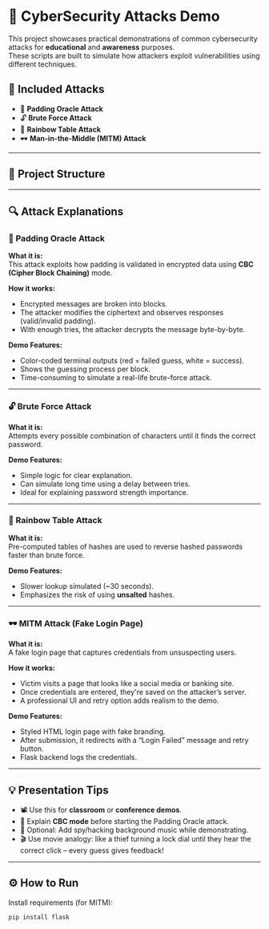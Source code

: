 # 🔐 CyberSecurity Attacks Demo

This project showcases practical demonstrations of common cybersecurity attacks for **educational** and **awareness** purposes.  
These scripts are built to simulate how attackers exploit vulnerabilities using different techniques.

## 🧠 Included Attacks

- 🧩 **Padding Oracle Attack**  
- 🔓 **Brute Force Attack**  
- 🌈 **Rainbow Table Attack**  
- 🕶️ **Man-in-the-Middle (MITM) Attack**

---

## 📁 Project Structure


---

## 🔍 Attack Explanations

### 🧩 Padding Oracle Attack

**What it is:**  
This attack exploits how padding is validated in encrypted data using **CBC (Cipher Block Chaining)** mode.

**How it works:**  
- Encrypted messages are broken into blocks.
- The attacker modifies the ciphertext and observes responses (valid/invalid padding).
- With enough tries, the attacker decrypts the message byte-by-byte.

**Demo Features:**
- Color-coded terminal outputs (red = failed guess, white = success).
- Shows the guessing process per block.
- Time-consuming to simulate a real-life brute-force attack.

---

### 🔓 Brute Force Attack

**What it is:**  
Attempts every possible combination of characters until it finds the correct password.

**Demo Features:**
- Simple logic for clear explanation.
- Can simulate long time using a delay between tries.
- Ideal for explaining password strength importance.

---

### 🌈 Rainbow Table Attack

**What it is:**  
Pre-computed tables of hashes are used to reverse hashed passwords faster than brute force.

**Demo Features:**
- Slower lookup simulated (~30 seconds).
- Emphasizes the risk of using **unsalted** hashes.

---

### 🕶️ MITM Attack (Fake Login Page)

**What it is:**  
A fake login page that captures credentials from unsuspecting users.

**How it works:**
- Victim visits a page that looks like a social media or banking site.
- Once credentials are entered, they're saved on the attacker’s server.
- A professional UI and retry option adds realism to the demo.

**Demo Features:**
- Styled HTML login page with fake branding.
- After submission, it redirects with a “Login Failed” message and retry button.
- Flask backend logs the credentials.

---

## 💡 Presentation Tips

- 📽️ Use this for **classroom** or **conference demos**.
- 🧠 Explain **CBC mode** before starting the Padding Oracle attack.
- 🎵 Optional: Add spy/hacking background music while demonstrating.
- 🎬 Use movie analogy: like a thief turning a lock dial until they hear the correct click – every guess gives feedback!

---

## ⚙️ How to Run

Install requirements (for MITM):
```bash
pip install flask


